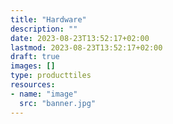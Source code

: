 ```yaml
---
title: "Hardware"
description: ""
date: 2023-08-23T13:52:17+02:00
lastmod: 2023-08-23T13:52:17+02:00
draft: true
images: []
type: producttiles
resources:
- name: "image"
  src: "banner.jpg"
---
```

